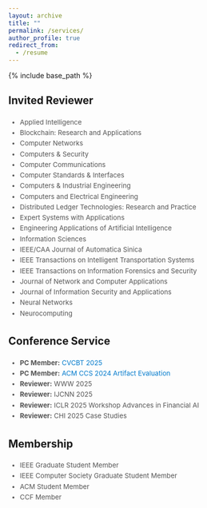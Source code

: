 ```yaml
---
layout: archive
title: ""
permalink: /services/
author_profile: true
redirect_from:
  - /resume
---
```


{% include base_path %}

<h2>Invited Reviewer</h2>

<div style="margin: 3px 0; padding: 3px;">
  <ul style="margin: 0; padding-left: 20px; font-size: 0.95em; color: #555; line-height: 1.6;">
    <li>Applied Intelligence</li>
    <li>Blockchain: Research and Applications</li>
    <li>Computer Networks</li>
    <li>Computers & Security</li>
    <li>Computer Communications</li>
    <li>Computer Standards & Interfaces</li>
    <li>Computers & Industrial Engineering</li>
    <li>Computers and Electrical Engineering</li>
    <li>Distributed Ledger Technologies: Research and Practice</li>
    <li>Expert Systems with Applications</li>
    <li>Engineering Applications of Artificial Intelligence</li>
    <li>Information Sciences</li>
    <li>IEEE/CAA Journal of Automatica Sinica</li>
    <li>IEEE Transactions on Intelligent Transportation Systems</li>
    <li>IEEE Transactions on Information Forensics and Security</li>
    <li>Journal of Network and Computer Applications</li>
    <li>Journal of Information Security and Applications</li>
    <li>Neural Networks</li>
    <li>Neurocomputing</li>
  </ul>
</div>

<h2>Conference Service</h2>

<div style="margin: 3px 0; padding: 3px;">
  <ul style="margin: 0; padding-left: 20px; font-size: 0.95em; color: #555; line-height: 1.6;">
    <li>
      <strong>PC Member:</strong> 
      <a href="https://cryptovalleyconference.com/call-for-papers" style="text-decoration: none; color: #007acc;">CVCBT 2025</a>
    </li>
    <li>
      <strong>PC Member:</strong> 
      <a href="https://www.sigsac.org/ccs/CCS2024/organization/ae-committee.html" style="text-decoration: none; color: #007acc;">ACM CCS 2024 Artifact Evaluation</a>
    </li>
    <li><strong>Reviewer:</strong> WWW 2025</li>
    <li><strong>Reviewer:</strong> IJCNN 2025</li>
    <li><strong>Reviewer:</strong> ICLR 2025 Workshop Advances in Financial AI</li>
    <li><strong>Reviewer:</strong> CHI 2025 Case Studies</li>
  </ul>
</div>

<h2>Membership</h2>

<div style="margin: 3px 0; padding: 3px;">
  <ul style="margin: 0; padding-left: 20px; font-size: 0.95em; color: #555; line-height: 1.6;">
    <li>IEEE Graduate Student Member</li>
    <li>IEEE Computer Society Graduate Student Member</li>
    <li>ACM Student Member</li>
    <li>CCF Member</li>
  </ul>
</div>



<!-- # Intership -->


  
